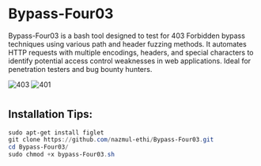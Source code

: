 # Bypass-Four03
Bypass-Four03 is a bash tool designed to test for 403 Forbidden bypass techniques using various path and header fuzzing methods. It automates HTTP requests with multiple encodings, headers, and special characters to identify potential access control weaknesses in web applications. Ideal for penetration testers and bug bounty hunters.

![403](https://github.com/user-attachments/assets/9d8631cc-c695-46c8-9249-99e060940e37)
![401](https://github.com/user-attachments/assets/08b8add7-1a87-4619-a4a4-5f34aef670b1)



#
## Installation Tips:
```powershell
sudo apt-get install figlet
git clone https://github.com/nazmul-ethi/Bypass-Four03.git
cd Bypass-Four03/
sudo chmod +x bypass-Four03.sh
```
